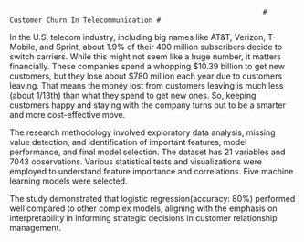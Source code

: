                                                                   # Customer Churn In Telecommunication #
In the U.S. telecom industry, including big names like AT&T, Verizon, T-Mobile, and Sprint, about 1.9% of their 400 million subscribers decide to switch carriers. While this might not seem like a huge number, it matters financially. These companies spend a whopping $10.39 billion to get new customers, but they lose about $780 million each year due to customers leaving. That means the money lost from customers leaving is much less (about 1/13th) than what they spend to get new ones. So, keeping customers happy and staying with the company turns out to be a smarter and more cost-effective move.

The research methodology involved exploratory data analysis, missing value detection, and identification of important features, model performance, and final model selection. The dataset has 21 variables and 7043 observations. Various statistical tests and visualizations were employed to understand feature importance and correlations. Five machine learning models were selected.

The study demonstrated that logistic regression(accuracy: 80%) performed well compared to other complex models, aligning with the emphasis on interpretability in informing strategic decisions in customer relationship management.

